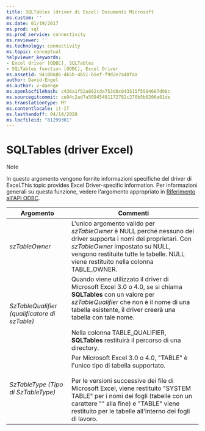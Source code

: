 ```yaml
---
title: SQLTables (driver di Excel) Documenti Microsoft
ms.custom: ''
ms.date: 01/19/2017
ms.prod: sql
ms.prod_service: connectivity
ms.reviewer: ''
ms.technology: connectivity
ms.topic: conceptual
helpviewer_keywords:
- Excel driver [ODBC], SQLTables
- SQLTables function [ODBC], Excel Driver
ms.assetid: 9410b686-4b5b-4b51-b5ef-f9d2e7a48faa
author: David-Engel
ms.author: v-daenge
ms.openlocfilehash: c436a1f52a862cda753d8c043515f5584607d98c
ms.sourcegitcommit: ce94c2ad7a50945481172782c270b5b0206e61de
ms.translationtype: MT
ms.contentlocale: it-IT
ms.lasthandoff: 04/14/2020
ms.locfileid: "81299301"
---
```

# <a name="sqltables-excel-driver"></a>SQLTables (driver Excel)
> [!NOTE]  
>  In questo argomento vengono fornite informazioni specifiche del driver di Excel.This topic provides Excel Driver-specific information. Per informazioni generali su questa funzione, vedere l'argomento appropriato in [Riferimento all'API ODBC](../../odbc/reference/syntax/odbc-api-reference.md).  
  
|Argomento|Commenti|  
|--------------|--------------|  
|*szTableOwner*|L'unico argomento valido per *szTableOwner* è NULL perché nessuno dei driver supporta i nomi dei proprietari. Con *szTableOwner* impostato su NULL, vengono restituite tutte le tabelle. NULL viene restituito nella colonna TABLE_OWNER.|  
|*SzTableQualifier (qualificatore di szTable)*|Quando viene utilizzato il driver di Microsoft Excel 3.0 o 4.0, se si chiama **SQLTables** con un valore per *szTableQualifier* che non è il nome di una tabella esistente, il driver creerà una tabella con tale nome.<br /><br /> Nella colonna TABLE_QUALIFIER, **SQLTables** restituirà il percorso di una directory.|  
|*SzTableType (Tipo di SzTableType)*|Per Microsoft Excel 3.0 o 4.0, "TABLE" è l'unico tipo di tabella supportato.<br /><br /> Per le versioni successive dei file di Microsoft Excel, viene restituito "SYSTEM TABLE" per i nomi dei fogli (tabelle con un carattere "" alla fine) e "TABLE" viene restituito per le tabelle all'interno dei fogli di lavoro.|
